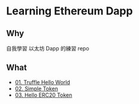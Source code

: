 # Learning Ethereum Dapp

## Why

自我學習 以太坊 Dapp 的練習 repo

## What

- [01\. Truffle Hello World](./01.%20truffle_hello_world)
- [02\. Simple Token](./02.%20simple_token)
- [03\. Hello ERC20 Token](./03.%20hello_erc20_token)
